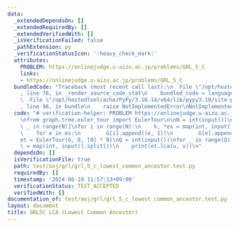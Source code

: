 ```yaml
---
data:
  _extendedDependsOn: []
  _extendedRequiredBy: []
  _extendedVerifiedWith: []
  _isVerificationFailed: false
  _pathExtension: py
  _verificationStatusIcon: ':heavy_check_mark:'
  attributes:
    PROBLEM: https://onlinejudge.u-aizu.ac.jp/problems/GRL_5_C
    links:
    - https://onlinejudge.u-aizu.ac.jp/problems/GRL_5_C
  bundledCode: "Traceback (most recent call last):\n  File \"/opt/hostedtoolcache/PyPy/3.10.14/x64/lib/pypy3.10/site-packages/onlinejudge_verify/documentation/build.py\"\
    , line 76, in _render_source_code_stat\n    bundled_code = language.bundle(\n\
    \  File \"/opt/hostedtoolcache/PyPy/3.10.14/x64/lib/pypy3.10/site-packages/onlinejudge_verify/languages/python.py\"\
    , line 96, in bundle\n    raise NotImplementedError\nNotImplementedError\n"
  code: "# verification-helper: PROBLEM https://onlinejudge.u-aizu.ac.jp/problems/GRL_5_C\n\
    \nfrom graph.tree.euler_tour import EulerTour\n\nN = int(input())\nG = [[] for\
    \ _ in range(N)]\nfor i in range(N):\n    k, *es = map(int, input().split())\n\
    \    for e in es:\n        G[i].append((e, 1))\n        G[e].append((i, 1))\n\n\
    et = EulerTour(G, 0, [0] * N)\nQ = int(input())\nfor _ in range(Q):\n    u, v\
    \ = map(int, input().split())\n    print(et.lca(u, v))\n"
  dependsOn: []
  isVerificationFile: true
  path: test/aoj/grl/grl_5_c_lowest_common_ancestor.test.py
  requiredBy: []
  timestamp: '2024-06-19 11:57:13+09:00'
  verificationStatus: TEST_ACCEPTED
  verifiedWith: []
documentation_of: test/aoj/grl/grl_5_c_lowest_common_ancestor.test.py
layout: document
title: GRL5C LCA (Lowest Common Ancestor)
---
```


